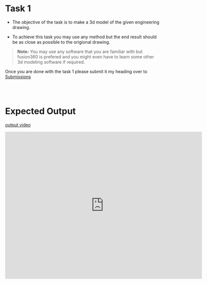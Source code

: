 # Task 1

* The objective of the task is to make a 3d model of the given engineering drawing.

* To achieve this task you may use any method but the end result should be as close as possible to the origional drawing.


>**Note:** You may use any software that you are familiar with but fusion360 is prefered and you might even have to learn some other 3d modeling software if required.

Once you are done with the task 1 please submit it my heading over to [Submissions](./submission.md)

<br></br>

# Expected Output
[output video](https://youtu.be/5snhKotl48k)

<iframe
    width="640"
    height="480"
    src="https://www.youtube.com/embed/5snhKotl48k"
    frameborder="0"
    allow="autoplay; encrypted-media"
    allowfullscreen
>
</iframe>


